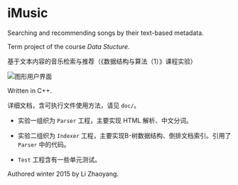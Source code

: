 # iMusic

Searching and recommending songs by their text-based metadata. 

Term project of the course _Data Stucture_. 

基于文本内容的音乐检索与推荐（《数据结构与算法（1）》课程实验）

![图形用户界面](http://tu.etang.info/uploads/2015/12/485221448920550539.jpg)

Written in C++.

详细文档，含可执行文件使用方法，请见 `doc/`。

* 实验一组织为 `Parser` 工程，主要实现 HTML 解析、中文分词。

* 实验二组织为 `Indexer` 工程，主要实现B-树数据结构、倒排文档索引。引用了 `Parser` 中的代码。

* `Test` 工程含有一些单元测试。

Authored winter 2015 by Li Zhaoyang.

